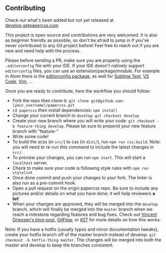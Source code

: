 ## Contributing

Check out what's been added but not yet released at [develop.getpapercss.com](https://develop.getpapercss.com)

This project is open source and contributions are very welcomed. It is also as beginner friendly as possible, so don't be afraid to jump in if you've never contributed to any Git project before! Feel free to reach out if you are new and need help with the process.

Please before sending a PR, make sure you are properly using the `.editorconfig` file with your IDE. If your IDE doesn't natively support `editorconfig` files, you can use an extension/package/module. For example in Atom there is the [editorconfig package](https://atom.io/packages/editorconfig), as well for [Sublime Text](https://github.com/sindresorhus/editorconfig-sublime), [VS Code](https://github.com/editorconfig/editorconfig-vscode), [Vim](https://github.com/editorconfig/editorconfig-vim), ...

Once you are ready to contribute, here the workflow you should follow:

- Fork the repo then clone it: `git clone git@github.com:[your_username]/papercss.git`
- `cd papercss` then install dependencies: `npm install`
- Change your current branch to `develop`: `git checkout develop`
- Create your new branch where you will write your code: `git checkout -b feature-thing develop`. Please be sure to prepend your new feature branch with "feature-"
- Write some code!
- To build the scss (in `src/`) to css (in `dist/`), run `npm run css:build`. Note: you will need to re-run this command to include the latest changes in `src/`.
- To preview your changes, you can run `npm start`. This will start a `localhost` server.
- Check to make sure your code is following style rules with `npm run stylelint`
- Once done commit and push your changes to your fork. The linter is also run as a pre-commit hook.
- Open a pull request on the origin papercss repo. Be sure to include any pictures and/or details on what you have done; it will help reviewers **a lot**!
- When your changes are approved, they will be merged into the `develop` branch, which will finally be merged into the `master` branch when we reach a milestone regarding features and bug fixes. Check out [Vincent Driessen's blog post](http://nvie.com/posts/a-successful-git-branching-model/), [GitFlow](https://datasift.github.io/gitflow/IntroducingGitFlow.html), or [#27](https://github.com/rhyneav/papercss/issues/27) for more details on how this works.

Note: If you have a hotfix (usually typos and minor documentation tweaks), create your hotfix branch off of the master branch instead of develop: `git checkout -b hotfix-thing master`. The changes will be merged into both the master and develop to keep the branches consistent.